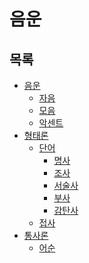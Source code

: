 # 음운
## 목록
- [음운](phonology/README.md)
  - [자음](phonology/consonant.md)
  - [모음](phonology/vowel.md)
  - [악센트](phonology/accent.md)
- [형태론]()
  - [단어]()
    - [명사]()
    - [조사]()
    - [서술사]()
    - [부사]()
    - [감탄사]()
  - [접사]()
- [통사론]()
  - [어순]()
